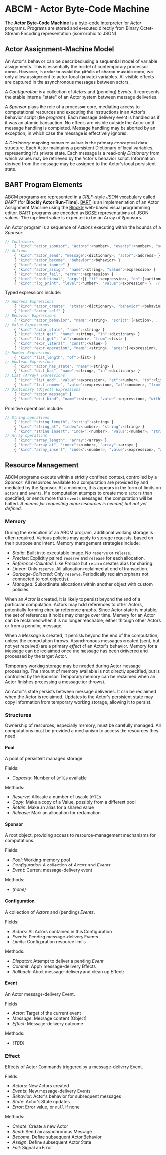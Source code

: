# ABCM - Actor Byte-Code Machine

The **Actor Byte-Code Machine** is a byte-code interpreter for _Actor_ programs.
Programs are stored and executed directly from Binary Octet-Stream Encoding representation (isomorphic to JSON).

## Actor Assignment-Machine Model

An Actor's behavior can be described using a sequential model of variable assignments.
This is essentially the model of contemporary processor cores.
However, in order to avoid the pitfalls of shared mutable state,
we only allow assignment to actor-local (private) variables.
All visible effects are captured in the asynchronous messages between actors.

A _Configuration_ is a collection of _Actors_ and (pending) _Events_.
It represents the stable internal "state" of an Actor system between message deliveries.

A _Sponsor_ plays the role of a processor core,
mediating access to computational resources
and executing the instructions in an Actor's behavior script (the _program_).
Each message delivery event is handled as if it was an atomic transaction.
No effects are visible outside the Actor until message handling is completed.
Message handling may be aborted by an exception,
in which case the message is effectively ignored.

A _Dictionary_ mapping names to values is the primary conceptual data structure.
Each Actor maintains a persistent Dictionary of local variables, representing it's private state.
Each message is a read-only _Dictionary_ from which values may be retrieved by the Actor's behavior script.
Information derived from the message may be assigned to the Actor's local persistent state.

## BART Program Elements

ABCM programs are represented in a _CRLF_-style _JSON_ vocabulary called _BART_ (for **Blockly Actor Run-Time**).
[BART](https://github.com/dalnefre/blockly/tree/BART) is an implementation of an Actor Assignment Machine using the [Blockly](https://developers.google.com/blockly/) web-based visual programming editor. BART programs are encoded as [BOSE](BOSE.md) representations of JSON values. The top-level value is expected to be an Array of Sponsors.

An Actor program is a sequence of _Actions_ executing within the bounds of a _Sponsor_:
```javascript
// Containers
    { "kind":"actor_sponsor", "actors":<number>, "events":<number>, "script":[<action>, ...] }
// Actions
    { "kind":"actor_send", "message":<dictionary>, "actor":<address> }
    { "kind":"actor_become", "behavior":<behavior> }
    { "kind":"actor_ignore" }
    { "kind":"actor_assign", "name":<string>, "value":<expression> }
    { "kind":"actor_fail", "error":<expression> }
    { "kind":"conditional", "args":[{ "if":<expression>, "do":[<action>, ...] }, ...] }
    { "kind":"log_print", "level":<number>, "value":<expression> }  // --DEPRECATED--
```

Typed expressions include:
```javascript
// Address Expressions
    { "kind":"actor_create", "state":<dictionary>, "behavior":<behavior> }
    { "kind":"actor_self" }
// Behavior Expressions
    { "kind":"actor_behavior", "name":<string>, "script":[<action>, ...] }
// Value Expressions
    { "kind":"actor_state", "name":<string> }
    { "kind":"dict_get", "name":<string>, "in":<dictionary> }
    { "kind":"list_get", "at":<number>, "from":<list> }
    { "kind":"expr_literal", "const":<value> }
    { "kind":"expr_operation", "name":<string>, "args":[<expression>, ...] }
// Number Expressions
    { "kind":"list_length", "of":<list> }
// Boolean Expressions
    { "kind":"actor_has_state", "name":<string> }
    { "kind":"dict_has", "name":<string>, "in":<dictionary> }
// List (Array) Expressions
    { "kind":"list_add", "value":<expression>, "at":<number>, "to":<list> }
    { "kind":"list_remove", "value":<expression>, "at":<number>, "from":<list> }
// Dictionary (Object) Expressions
    { "kind":"actor_message" }
    { "kind":"dict_bind", "name":<string>, "value":<expression>, "with":<dictionary> }
```

Primitive operations include:
```javascript
// String operations
    { "kind":"string_length", "string":<string> }
    { "kind":"string_at", "index":<number>, "string":<string> }
    { "kind":"string_insert", "index":<number>, "value":<number>, "string":<string> }
// Array operations
    { "kind":"array_length", "array":<array> }
    { "kind":"array_at", "index":<number>, "array":<array> }
    { "kind":"array_insert", "index":<number>, "value":<expression>, "array":<array> }
```

## Resource Management

ABCM programs execute within a strictly confined context, controlled by a _Sponsor_.
All resources available to a computation are provided by and mediated by the Sponsor.
At a minimum, this appears in the form of limits on `actors` and `events`.
If a computation attempts to create more `actors` than specified,
or sends more than `events` messages, the computation will be halted.
_A means for requesting more resources is needed, but not yet defined._

### Memory

During the execution of an ABCM program, additional working storage is often required.
Various policies may apply to storage requests, based on their purpose and intent.
Memory management strategies include:
  * _Static_: Built in to executable image. No `reserve` or `release`.
  * _Precise_: Explicitly paired `reserve` and `release` for each allocation.
  * _Reference-Counted_: Like _Precise_ but `retain` creates alias for sharing.
  * _Linear_: Only `reserve`. All allocation reclaimed at end of transaction.
  * _Garbage-Collected_: Only `reserve`. Periodically reclaim orphans not connected to root object(s).
  * _Managed_: Subordinate allocations within another object with custom policies.

When an _Actor_ is created, it is likely to persist beyond the end of a particular computation.
Actors may hold references to other Actors, potentially forming circular reference graphs.
Since Actor-state is mutable, the set of references it holds may change over time.
Memory for an Actor can be reclaimed when it is no longer reachable,
either through other Actors or from a pending message.

When a _Message_ is created, it persists beyond the end of the computation, unless the computation throws.
Asynchronous messages created (sent, but not yet received) are a primary _effect_ of an Actor's behavior.
Memory for a Message can be reclaimed once the message has been delivered and processed by the target Actor.

Temporary working storage may be needed during Actor message processing.
The amount of memory available is not directly specified, but is controlled by the Sponsor.
Temporary memory can be reclaimed when an Actor finishes processing a message (or throws).

An Actor's state persists between message deliveries.
It can be reclaimed when the Actor is reclaimed.
Updates to the Actor's persistent state may copy information from temporary working storage, allowing it to persist.

### Structures

Ownership of resources, especially memory, must be carefully managed.
All computations must be provided a mechanism to access the resources they need.

#### Pool
A pool of persistent managed storage.

Fields:
  * _Capacity_: Number of `BYTE`s available

Methods:
  * _Reserve_: Allocate a number of usable `BYTE`s
  * _Copy_: Make a copy of a Value, possibly from a different pool
  * _Retain_: Make an alias for a shared Value
  * _Release_: Mark an allocation for reclamation

#### Sponsor
A root object, providing access to resource-management mechanisms for computations.

Fields:
  * _Pool_: Working-memory pool
  * _Configuration_: A collection of _Actors_ and _Events_
  * _Event_: Current message-delivery event

Methods:
  * _(none)_

#### Configuration
A collection of _Actors_ and (pending) _Events_.

Fields:
  * _Actors_: All Actors contained in this Configuration
  * _Events_: Pending message-delivery Events
  * _Limits_: Configuration resource limits

Methods:
  * _Dispatch_: Attempt to deliver a pending _Event_
  * _Commit_: Apply message-delivery Effects
  * _Rollback_: Abort message-delivery and clean up Effects

#### Event
An Actor message-delivery Event.

Fields
  * _Actor_: Target of the current event
  * _Message_: Message content (Object)
  * _Effect_: Message-delivery outcome

Methods:
  * _(TBD)_

### Effect
Effects of Actor Commands triggered by a message-delivery Event.

Fields:
  * _Actors_: New Actors created
  * _Events_: New message-delivery Events
  * _Behavior_: Actor's behavior for subsequent messages
  * _State_: Actor's State updates
  * _Error_: Error value, or `null` if none

Methods:
  * _Create_: Create a new Actor
  * _Send_: Send an asynchronous Message
  * _Become_: Define subsequent Actor Behavior
  * _Assign_: Define subsequent Actor State
  * _Fail_: Signal an Error
